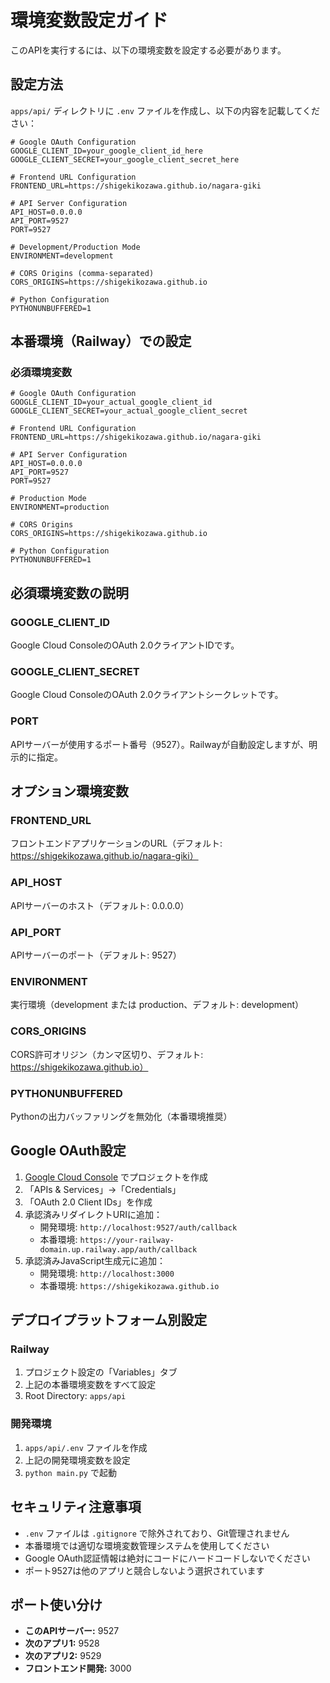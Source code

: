 # 環境変数設定ガイド

このAPIを実行するには、以下の環境変数を設定する必要があります。

## 設定方法

`apps/api/` ディレクトリに `.env` ファイルを作成し、以下の内容を記載してください：

```env
# Google OAuth Configuration
GOOGLE_CLIENT_ID=your_google_client_id_here
GOOGLE_CLIENT_SECRET=your_google_client_secret_here

# Frontend URL Configuration
FRONTEND_URL=https://shigekikozawa.github.io/nagara-giki

# API Server Configuration
API_HOST=0.0.0.0
API_PORT=9527
PORT=9527

# Development/Production Mode
ENVIRONMENT=development

# CORS Origins (comma-separated)
CORS_ORIGINS=https://shigekikozawa.github.io

# Python Configuration
PYTHONUNBUFFERED=1
```

## 本番環境（Railway）での設定

### 必須環境変数

```env
# Google OAuth Configuration
GOOGLE_CLIENT_ID=your_actual_google_client_id
GOOGLE_CLIENT_SECRET=your_actual_google_client_secret

# Frontend URL Configuration
FRONTEND_URL=https://shigekikozawa.github.io/nagara-giki

# API Server Configuration
API_HOST=0.0.0.0
API_PORT=9527
PORT=9527

# Production Mode
ENVIRONMENT=production

# CORS Origins
CORS_ORIGINS=https://shigekikozawa.github.io

# Python Configuration
PYTHONUNBUFFERED=1
```

## 必須環境変数の説明

### GOOGLE_CLIENT_ID
Google Cloud ConsoleのOAuth 2.0クライアントIDです。

### GOOGLE_CLIENT_SECRET
Google Cloud ConsoleのOAuth 2.0クライアントシークレットです。

### PORT
APIサーバーが使用するポート番号（9527）。Railwayが自動設定しますが、明示的に指定。

## オプション環境変数

### FRONTEND_URL
フロントエンドアプリケーションのURL（デフォルト: https://shigekikozawa.github.io/nagara-giki）

### API_HOST
APIサーバーのホスト（デフォルト: 0.0.0.0）

### API_PORT
APIサーバーのポート（デフォルト: 9527）

### ENVIRONMENT
実行環境（development または production、デフォルト: development）

### CORS_ORIGINS
CORS許可オリジン（カンマ区切り、デフォルト: https://shigekikozawa.github.io）

### PYTHONUNBUFFERED
Pythonの出力バッファリングを無効化（本番環境推奨）

## Google OAuth設定

1. [Google Cloud Console](https://console.cloud.google.com/) でプロジェクトを作成
2. 「APIs & Services」→「Credentials」
3. 「OAuth 2.0 Client IDs」を作成
4. 承認済みリダイレクトURIに追加：
   - 開発環境: `http://localhost:9527/auth/callback`
   - 本番環境: `https://your-railway-domain.up.railway.app/auth/callback`
5. 承認済みJavaScript生成元に追加：
   - 開発環境: `http://localhost:3000`
   - 本番環境: `https://shigekikozawa.github.io`

## デプロイプラットフォーム別設定

### Railway
1. プロジェクト設定の「Variables」タブ
2. 上記の本番環境変数をすべて設定
3. Root Directory: `apps/api`

### 開発環境
1. `apps/api/.env` ファイルを作成
2. 上記の開発環境変数を設定
3. `python main.py` で起動

## セキュリティ注意事項

- `.env` ファイルは `.gitignore` で除外されており、Git管理されません
- 本番環境では適切な環境変数管理システムを使用してください
- Google OAuth認証情報は絶対にコードにハードコードしないでください
- ポート9527は他のアプリと競合しないよう選択されています

## ポート使い分け

- **このAPIサーバー:** 9527
- **次のアプリ1:** 9528
- **次のアプリ2:** 9529
- **フロントエンド開発:** 3000 
